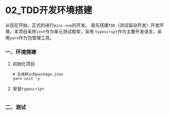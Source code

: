 # 02_TDD开发环境搭建

从现在开始，正式的进行`mini-vue`的开发。
首先搭建`TDD`（测试驱动开发）开发环境，本项目采用`jest`作为单元测试框架，采用 `typescript`作为主要开发语言，采用`yarn`作为包管理工具。


### 一、环境搭建

1. 初始化项目
   ```shell
   # 生成默认的package.json
   yarn init -y
   ```

2. 安装`typescript`
   ```shell
   
   ```

### 二、测试
